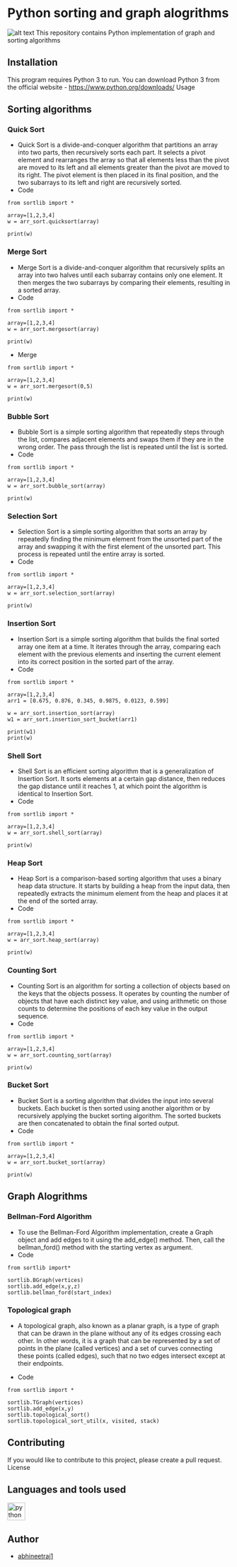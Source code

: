 # Python sorting and graph alogrithms
![alt text](https://github.com/abhineetraj1/python-sort-lib/blob/main/sort.png?raw=true)
This repository contains Python implementation of graph and sorting algorithms

## Installation

This program requires Python 3 to run. You can download Python 3 from the official website - https://www.python.org/downloads/
Usage
## Sorting algorithms
### Quick Sort
*	Quick Sort is a divide-and-conquer algorithm that partitions an array into two parts, then recursively sorts each part. It selects a pivot element and rearranges the array so that all elements less than the pivot are moved to its left and all elements greater than the pivot are moved to its right. The pivot element is then placed in its final position, and the two subarrays to its left and right are recursively sorted.
*	Code
```
from sortlib import *

array=[1,2,3,4]
w = arr_sort.quicksort(array)

print(w)
```
### Merge Sort
*	Merge Sort is a divide-and-conquer algorithm that recursively splits an array into two halves until each subarray contains only one element. It then merges the two subarrays by comparing their elements, resulting in a sorted array.
*	Code
```
from sortlib import *

array=[1,2,3,4]
w = arr_sort.mergesort(array)

print(w)
```
*	Merge
```
from sortlib import *

array=[1,2,3,4]
w = arr_sort.mergesort(0,5)

print(w)
```

### Bubble Sort
*	Bubble Sort is a simple sorting algorithm that repeatedly steps through the list, compares adjacent elements and swaps them if they are in the wrong order. The pass through the list is repeated until the list is sorted.
*	Code
```
from sortlib import *

array=[1,2,3,4]
w = arr_sort.bubble_sort(array)

print(w)
```

### Selection Sort
*	Selection Sort is a simple sorting algorithm that sorts an array by repeatedly finding the minimum element from the unsorted part of the array and swapping it with the first element of the unsorted part. This process is repeated until the entire array is sorted.
*	Code
```
from sortlib import *

array=[1,2,3,4]
w = arr_sort.selection_sort(array)

print(w)
```

### Insertion Sort
*	Insertion Sort is a simple sorting algorithm that builds the final sorted array one item at a time. It iterates through the array, comparing each element with the previous elements and inserting the current element into its correct position in the sorted part of the array.
*	Code
```
from sortlib import *

array=[1,2,3,4]
arr1 = [0.675, 0.876, 0.345, 0.9875, 0.0123, 0.599]

w = arr_sort.insertion_sort(array)
w1 = arr_sort.insertion_sort_bucket(arr1)

print(w1)
print(w)
```
### Shell Sort
*	Shell Sort is an efficient sorting algorithm that is a generalization of Insertion Sort. It sorts elements at a certain gap distance, then reduces the gap distance until it reaches 1, at which point the algorithm is identical to Insertion Sort.
*	Code
```
from sortlib import *

array=[1,2,3,4]
w = arr_sort.shell_sort(array)

print(w)
```

### Heap Sort
*    Heap Sort is a comparison-based sorting algorithm that uses a binary heap data structure. It starts by building a heap from the input data, then repeatedly extracts the minimum element from the heap and places it at the end of the sorted array.
*	Code
```
from sortlib import *

array=[1,2,3,4]
w = arr_sort.heap_sort(array)

print(w)
```

### Counting Sort
*    Counting Sort is an algorithm for sorting a collection of objects based on the keys that the objects possess. It operates by counting the number of objects that have each distinct key value, and using arithmetic on those counts to determine the positions of each key value in the output sequence.
*	Code
```
from sortlib import *

array=[1,2,3,4]
w = arr_sort.counting_sort(array)

print(w)
```

### Bucket Sort
*    Bucket Sort is a sorting algorithm that divides the input into several buckets. Each bucket is then sorted using another algorithm or by recursively applying the bucket sorting algorithm. The sorted buckets are then concatenated to obtain the final sorted output.
*	Code
```
from sortlib import *

array=[1,2,3,4]
w = arr_sort.bucket_sort(array)

print(w)
```

## Graph Alogrithms

### Bellman-Ford Algorithm

*	To use the Bellman-Ford Algorithm implementation, create a Graph object and add edges to it using the add_edge() method. Then, call the bellman_ford() method with the starting vertex as argument.
*	Code
```
from sortlib import*

sortlib.BGraph(vertices)
sortlib.add_edge(x,y,z)
sortlib.bellman_ford(start_index)
```
### Topological graph

*	A topological graph, also known as a planar graph, is a type of graph that can be drawn in the plane without any of its edges crossing each other. In other words, it is a graph that can be represented by a set of points in the plane (called vertices) and a set of curves connecting these points (called edges), such that no two edges intersect except at their endpoints.

*	Code
```
from sortlib import *

sortlib.TGraph(vertices)
sortlib.add_edge(x,y)
sortlib.topological_sort()
sortlib.topological_sort_util(x, visited, stack)
```

## Contributing

If you would like to contribute to this project, please create a pull request.
License

## Languages and tools used

<p align="left"> <a href="https://www.python.org" target="_blank" rel="noreferrer"> <img src="https://raw.githubusercontent.com/devicons/devicon/master/icons/python/python-original.svg" alt="python" width="40" height="40"/> </a> </p>

## Author
*	[abhineetraj1](http://github.com/abhineetraj1)
